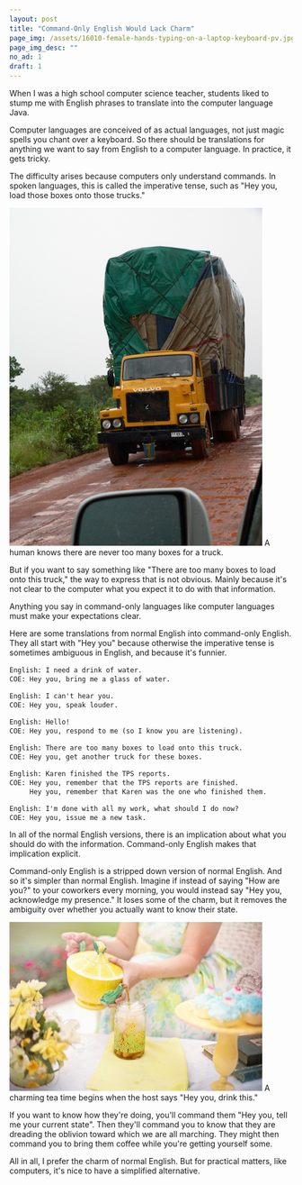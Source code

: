 ```yaml
---
layout: post
title: "Command-Only English Would Lack Charm"
page_img: /assets/16010-female-hands-typing-on-a-laptop-keyboard-pv.jpg
page_img_desc: ""
no_ad: 1
draft: 1
---
```


When I was a high school computer science teacher, students liked to stump me with English phrases to translate into the computer language Java.

Computer languages are conceived of as actual languages, not just magic spells you chant over a keyboard. So there should be translations for anything we want to say from English to a computer language. In practice, it gets tricky.

The difficulty arises because computers only understand commands. In spoken languages, this is called the imperative tense, such as "Hey you, load those boxes onto those trucks."

<div class="illustration">
    <img src="/assets/High_load_truck_Ghana_2006.jpg" />
    A human knows there are never too many boxes for a truck.
</div>

But if you want to say something like "There are too many boxes to load onto this truck," the way to express that is not obvious. Mainly because it's not clear to the computer what you expect it to do with that information.

Anything you say in command-only languages like computer languages must make your expectations clear.

Here are some translations from normal English into command-only English. They all start with "Hey you" because otherwise the imperative tense is sometimes ambiguous in English, and because it's funnier.

```
English: I need a drink of water.
COE: Hey you, bring me a glass of water.
```

```
English: I can't hear you.
COE: Hey you, speak louder.
```

```
English: Hello!
COE: Hey you, respond to me (so I know you are listening).
```

```
English: There are too many boxes to load onto this truck.
COE: Hey you, get another truck for these boxes.
```

```
English: Karen finished the TPS reports.
COE: Hey you, remember that the TPS reports are finished. 
     Hey you, remember that Karen was the one who finished them.
```

```
English: I'm done with all my work, what should I do now?
COE: Hey you, issue me a new task.
```

In all of the normal English versions, there is an implication about what you should do with the information. Command-only English makes that implication explicit.

Command-only English is a stripped down version of normal English. And so it's simpler than normal English. Imagine if instead of saying "How are you?" to your coworkers every morning, you would instead say "Hey you, acknowledge my presence." It loses some of the charm, but it removes the ambiguity over whether you actually want to know their state. 

<div class="illustration">
    <img src="/assets/tea-556777_960_720.jpg" />
    A charming tea time begins when the host says "Hey you, drink this."
</div>

If you want to know how they're doing, you'll command them "Hey you, tell me your current state". Then they'll command you to know that they are dreading the oblivion toward which we are all marching. They might then command you to bring them coffee while you're getting yourself some.

All in all, I prefer the charm of normal English. But for practical matters, like computers, it's nice to have a simplified alternative.
